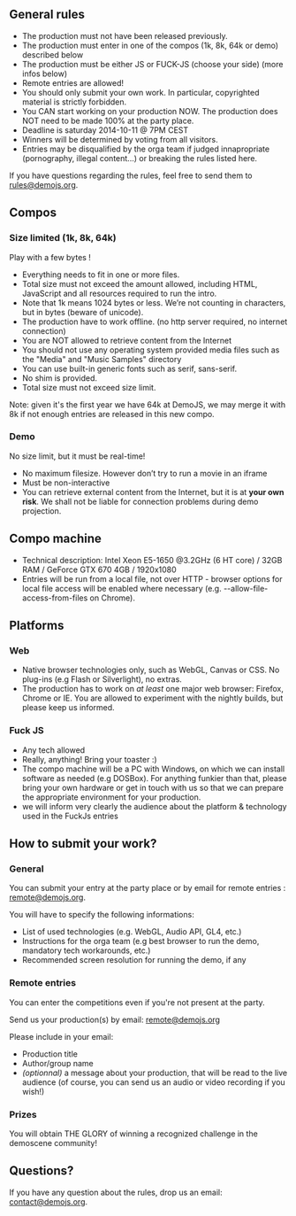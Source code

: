 
## General rules

 * The production must not have been released previously.
 * The production must enter in one of the compos (1k, 8k, 64k or demo) described below
 * The production must be either JS or FUCK-JS (choose your side) (more infos below)
 * Remote entries are allowed!
 * You should only submit your own work. In particular, copyrighted material is strictly forbidden.
 * You CAN start working on your production NOW. The production does NOT need to be made 100% at the party place.
 * Deadline is saturday 2014-10-11 @ 7PM CEST
 * Winners will be determined by voting from all visitors.
 * Entries may be disqualified by the orga team if judged innapropriate (pornography, illegal content...) or breaking the rules listed here.

If you have questions regarding the rules, feel free to send them to [rules@demojs.org](mailto:rules@demojs.org).

## Compos
### Size limited (1k, 8k, 64k)
Play with a few bytes !

 * Everything needs to fit in one or more files.
 * Total size must not exceed the amount allowed, including HTML, JavaScript and all resources required to run the intro.
 * Note that 1k means 1024 bytes or less. We’re not counting in characters, but in bytes (beware of unicode).
 * The production have to work offline. (no http server required, no internet connection)
 * You are NOT allowed to retrieve content from the Internet
 * You should not use any operating system provided media files such as the "Media" and "Music Samples" directory
 * You can use built-in generic fonts such as serif, sans-serif.
 * No shim is provided.
 * Total size must not exceed size limit.

Note: given it's the first year we have 64k at DemoJS, we may merge it with 8k if not enough entries are released in this new compo.

### Demo
No size limit, but it must be real-time!

 * No maximum filesize. However don’t try to run a movie in an iframe
 * Must be non-interactive
 * You can retrieve external content from the Internet, but it is at **your own risk**. We shall not be liable for connection problems during demo projection.

## Compo machine

 * Technical description: Intel Xeon E5-1650 @3.2GHz (6 HT core) / 32GB RAM / GeForce GTX 670 4GB / 1920x1080
 * Entries will be run from a local file, not over HTTP - browser options for local file access will be enabled where necessary (e.g. --allow-file-access-from-files on Chrome).

## Platforms

### Web
 * Native browser technologies only, such as WebGL, Canvas or CSS. No plug-ins (e.g Flash or Silverlight), no extras.
 * The production has to work on *at least* one major web browser: Firefox, Chrome or IE. You are allowed to experiment with the nightly builds, but please keep us informed.

### Fuck JS
 * Any tech allowed
 * Really, anything! Bring your toaster :)
 * The compo machine will be a PC with Windows, on which we can install software as needed (e.g DOSBox). For anything funkier than that, please bring your own hardware or
   get in touch with us so that we can prepare the appropriate environment for your production.
 * we will inform very clearly the audience about the platform & technology used in the FuckJs entries

## How to submit your work?

### General
You can submit your entry at the party place or by email for remote entries&nbsp;: [remote@demojs.org](mailto:remote@demojs.org).

You will have to specify the following informations:

 * List of used technologies (e.g. WebGL, Audio API, GL4, etc.)
 * Instructions for the orga team (e.g best browser to run the demo, mandatory tech workarounds, etc.)
 * Recommended screen resolution for running the demo, if any

### Remote entries
You can enter the competitions even if you're not present at the party.

Send us your production(s) by email: [remote@demojs.org](mailto:remote@demojs.org)

Please include in your email:

 * Production title
 * Author/group name
 * _(optionnal)_ a message about your production, that will be read to the live audience (of course, you can send us an audio or video recording if you wish!)

### Prizes

You will obtain THE GLORY of winning a recognized challenge in the demoscene community!

## Questions?
If you have any question about the rules, drop us an email: [contact@demojs.org](mailto:contact@demojs.org).
